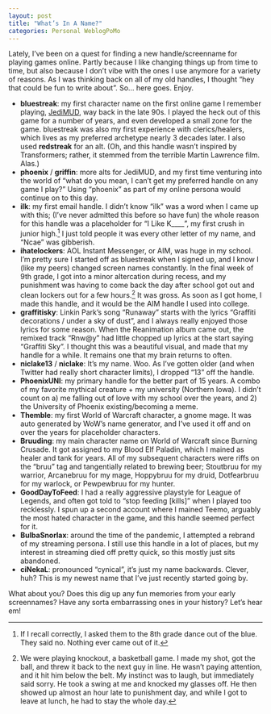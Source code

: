 ```yaml
---
layout: post
title: "What’s In A Name?"
categories: Personal WeblogPoMo
---
```


Lately, I’ve been on a quest for finding a new handle/screenname for playing games online. Partly because I like changing things up from time to time, but also because I don’t vibe with the ones I use anymore for a variety of reasons. As I was thinking back on all of my old handles, I thought “hey that could be fun to write about”. So… here goes. Enjoy.

- **bluestreak**: my first character name on the first online game I remember playing, [JediMUD](http://jedimud.net), way back in the late 90s. I played the heck out of this game for a number of years, and even developed a small zone for the game. bluestreak was also my first experience with clerics/healers, which lives as my preferred archetype nearly 3 decades later. I also used **redstreak** for an alt. (Oh, and this handle wasn’t inspired by Transformers; rather, it stemmed from the terrible Martin Lawrence film. Alas.)
- **phoenix** / **griffin**: more alts for JediMUD, and my first time venturing into the world of “what do you mean, I can’t get my preferred handle on any game I play?” Using “phoenix” as part of my online persona would continue on to this day.
- **ilk**: my first email handle. I didn’t know “ilk” was a word when I came up with this; (I’ve never admitted this before so have fun) the whole reason for this handle was a placeholder for “I Like K____”, my first crush in junior high.[^1] I just told people it was every other letter of my name, and “Ncae” was gibberish.
- **ihatelockers**: AOL Instant Messenger, or AIM, was huge in my school. I’m pretty sure I started off as bluestreak when I signed up, and I know I (like my peers) changed screen names constantly. In the final week of 9th grade, I got into a minor altercation during recess, and my punishment was having to come back the day after school got out and clean lockers out for a few hours.[^2] It was gross. As soon as I got home, I made this handle, and it would be the AIM handle I used into college.
- **graffitisky**: Linkin Park’s song “Runaway” starts with the lyrics “Graffiti decorations / under a sky of dust”, and I always really enjoyed those lyrics for some reason. When the Reanimation album came out, the remixed track “Rnw@y” had little chopped up lyrics at the start saying “Graffiti Sky”. I thought this was a beautiful visual, and made that my handle for a while. It remains one that my brain returns to often.
- **niclake13** / **niclake**: It’s my name. Woo. As I’ve gotten older (and when Twitter had really short character limits), I dropped “13” off the handle.
- **PhoenixUNI**: my primary handle for the better part of 15 years. A combo of my favorite mythical creature + my university (Northern Iowa). I didn’t count on a) me falling out of love with my school over the years, and 2) the University of Phoenix existing/becoming a meme. 
- **Themble**: my first World of Warcraft character, a gnome mage. It was auto generated by WoW’s name generator, and I’ve used it off and on over the years for placeholder characters.
- **Bruuding**: my main character name on World of Warcraft since Burning Crusade. It got assigned to my Blood Elf Paladin, which I mained as healer and tank for years. All of my subsequent characters were riffs on the “bruu” tag and tangentially related to brewing beer; Stoutbruu for my warrior, Arcanebruu for my mage, Hoppybruu for my druid, Dotfearbruu for my warlock, or Pewpewbruu for my hunter.
- **GoodDayToFeed**: I had a really aggressive playstyle for League of Legends, and often got told to “stop feeding [kills]” when I played too recklessly. I spun up a second account where I mained Teemo, arguably the most hated character in the game, and this handle seemed perfect for it.
- **BulbaSnorlax**: around the time of the pandemic, I attempted a rebrand of my streaming persona. I still use this handle in a lot of places, but my interest in streaming died off pretty quick, so this mostly just sits abandoned.
- **ciNekaL**: pronounced “cynical”, it’s just my name backwards. Clever, huh? This is my newest name that I’ve just recently started going by.

What about you? Does this dig up any fun memories from your early screennames? Have any sorta embarrassing ones in your history? Let’s hear em!

[^1]: If I recall correctly, I asked them to the 8th grade dance out of the blue. They said no. Nothing ever came out of it.
[^2]: We were playing knockout, a basketball game. I made my shot, got the ball, and threw it back to the next guy in line. He wasn’t paying attention, and it hit him below the belt. My instinct was to laugh, but immediately said sorry. He took a swing at me and knocked my glasses off. He then showed up almost an hour late to punishment day, and while I got to leave at lunch, he had to stay the whole day. 